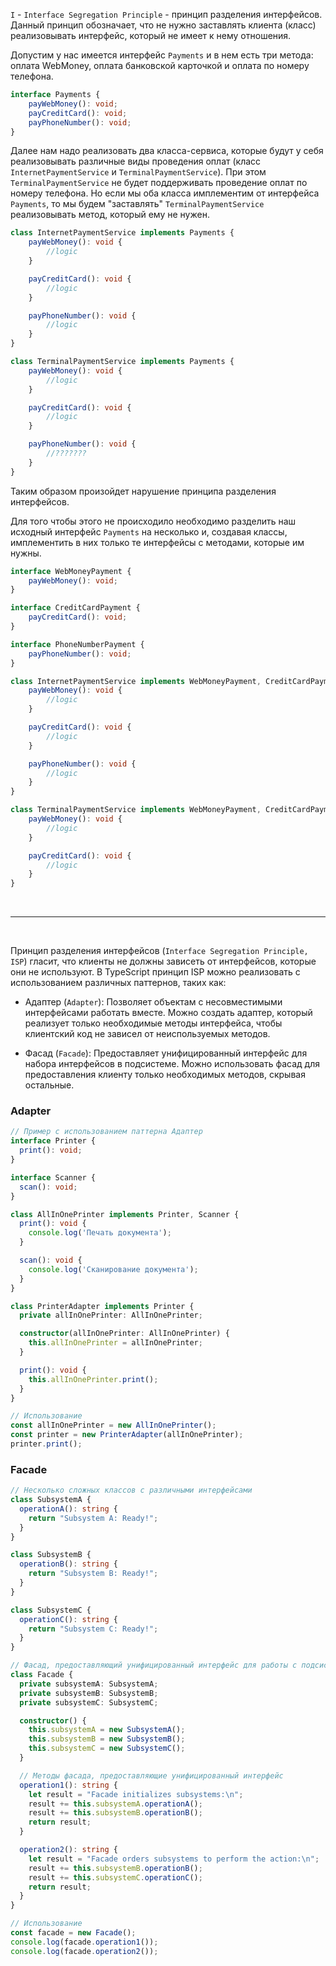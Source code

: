 `I` -  `Interface Segregation Principle` - принцип разделения интерфейсов. Данный принцип обозначает, что не нужно заставлять клиента (класс) реализовывать интерфейс, который не имеет к нему отношения.

Допустим у нас имеется интерфейс `Payments` и в нем есть три метода: оплата WebMoney, оплата банковской карточкой и оплата по номеру телефона.

```ts
interface Payments {
    payWebMoney(): void;
    payCreditCard(): void;
    payPhoneNumber(): void;
}
```

Далее нам надо реализовать два класса-сервиса, которые будут у себя реализовывать различные виды проведения оплат (класс `InternetPaymentService` и `TerminalPaymentService`). При этом `TerminalPaymentService` не будет поддерживать проведение оплат по номеру телефона. Но если мы оба класса имплементим от интерфейса `Payments`, то мы будем "заставлять" `TerminalPaymentService` реализовывать метод, который ему не нужен.

```ts
class InternetPaymentService implements Payments {
    payWebMoney(): void {
        //logic
    }

    payCreditCard(): void {
        //logic
    }

    payPhoneNumber(): void {
        //logic
    }
}
```

```ts
class TerminalPaymentService implements Payments {
    payWebMoney(): void {
        //logic
    }

    payCreditCard(): void {
        //logic
    }

    payPhoneNumber(): void {
        //???????
    }
}
```

Таким образом произойдет нарушение принципа разделения интерфейсов.

Для того чтобы этого не происходило необходимо разделить наш исходный интерфейс `Payments` на несколько и, создавая классы, имплементить в них только те интерфейсы с методами, которые им нужны.

```ts
interface WebMoneyPayment {
    payWebMoney(): void;
}

interface CreditCardPayment {
    payCreditCard(): void;
}

interface PhoneNumberPayment {
    payPhoneNumber(): void;
}

class InternetPaymentService implements WebMoneyPayment, CreditCardPayment, PhoneNumberPayment {
    payWebMoney(): void {
        //logic
    }

    payCreditCard(): void {
        //logic
    }

    payPhoneNumber(): void {
        //logic
    }
}

class TerminalPaymentService implements WebMoneyPayment, CreditCardPayment {
    payWebMoney(): void {
        //logic
    }

    payCreditCard(): void {
        //logic
    }
}
```

<br />
<hr />
<br />

Принцип разделения интерфейсов (`Interface Segregation Principle, ISP`) гласит, что клиенты не должны зависеть от интерфейсов, которые они не используют. В TypeScript принцип ISP можно реализовать с использованием различных паттернов, таких как:

- Адаптер (`Adapter`): Позволяет объектам с несовместимыми интерфейсами работать вместе. Можно создать адаптер, который реализует только необходимые методы интерфейса, чтобы клиентский код не зависел от неиспользуемых методов.

- Фасад (`Facade`): Предоставляет унифицированный интерфейс для набора интерфейсов в подсистеме. Можно использовать фасад для предоставления клиенту только необходимых методов, скрывая остальные.

### Adapter
```ts
// Пример с использованием паттерна Адаптер
interface Printer {
  print(): void;
}

interface Scanner {
  scan(): void;
}

class AllInOnePrinter implements Printer, Scanner {
  print(): void {
    console.log('Печать документа');
  }

  scan(): void {
    console.log('Сканирование документа');
  }
}

class PrinterAdapter implements Printer {
  private allInOnePrinter: AllInOnePrinter;

  constructor(allInOnePrinter: AllInOnePrinter) {
    this.allInOnePrinter = allInOnePrinter;
  }

  print(): void {
    this.allInOnePrinter.print();
  }
}

// Использование
const allInOnePrinter = new AllInOnePrinter();
const printer = new PrinterAdapter(allInOnePrinter);
printer.print();
```

### Facade
```ts
// Несколько сложных классов с различными интерфейсами
class SubsystemA {
  operationA(): string {
    return "Subsystem A: Ready!";
  }
}

class SubsystemB {
  operationB(): string {
    return "Subsystem B: Ready!";
  }
}

class SubsystemC {
  operationC(): string {
    return "Subsystem C: Ready!";
  }
}

// Фасад, предоставляющий унифицированный интерфейс для работы с подсистемой
class Facade {
  private subsystemA: SubsystemA;
  private subsystemB: SubsystemB;
  private subsystemC: SubsystemC;

  constructor() {
    this.subsystemA = new SubsystemA();
    this.subsystemB = new SubsystemB();
    this.subsystemC = new SubsystemC();
  }

  // Методы фасада, предоставляющие унифицированный интерфейс
  operation1(): string {
    let result = "Facade initializes subsystems:\n";
    result += this.subsystemA.operationA();
    result += this.subsystemB.operationB();
    return result;
  }

  operation2(): string {
    let result = "Facade orders subsystems to perform the action:\n";
    result += this.subsystemB.operationB();
    result += this.subsystemC.operationC();
    return result;
  }
}

// Использование
const facade = new Facade();
console.log(facade.operation1());
console.log(facade.operation2());
```
